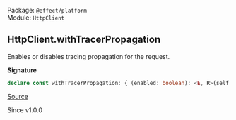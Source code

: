 Package: `@effect/platform`<br />
Module: `HttpClient`<br />

## HttpClient.withTracerPropagation

Enables or disables tracing propagation for the request.

**Signature**

```ts
declare const withTracerPropagation: { (enabled: boolean): <E, R>(self: HttpClient.With<E, R>) => HttpClient.With<E, R>; <E, R>(self: HttpClient.With<E, R>, enabled: boolean): HttpClient.With<E, R>; }
```

[Source](https://github.com/Effect-TS/effect/tree/main/packages/platform/src/HttpClient.ts#L647)

Since v1.0.0